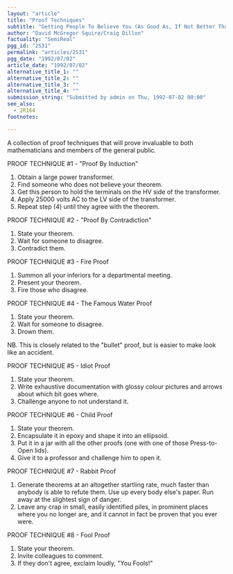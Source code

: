 ```yaml
---
layout: "article"
title: "Proof Techniques"
subtitle: "Getting People To Believe You (As Good As, If Not Better Than, Proof)"
author: "David McGregor Squire/Craig Dillon"
factuality: "SemiReal"
pgg_id: "2S31"
permalink: "articles/2S31"
pgg_date: "1992/07/02"
article_date: "1992/07/02"
alternative_title_1: ""
alternative_title_2: ""
alternative_title_3: ""
alternative_title_4: ""
submission_string: "Submitted by admin on Thu, 1992-07-02 00:00"
see_also:
  - 2R164
footnotes: 

---
```

<div>
<p>A collection of proof techniques that will prove invaluable to both mathematicians and members of the general public.</p>
<p>PROOF TECHNIQUE #1 - "Proof By Induction"</p>
<ol>
<li value="1">Obtain a large power transformer.</li>
<li value="2">Find someone who does not believe your theorem.</li>
<li value="3">Get this person to hold the terminals on the HV side of the transformer.</li>
<li value="4">Apply 25000 volts AC to the LV side of the transformer.</li>
<li value="5">Repeat step (4) until they agree with the theorem.</li>
</ol>
<p>PROOF TECHNIQUE #2 - "Proof By Contradiction"</p>
<ol>
<li value="1">State your theorem.</li>
<li value="2">Wait for someone to disagree.</li>
<li value="3">Contradict them.</li>
</ol>
<p>PROOF TECHNIQUE #3 - Fire Proof</p>
<ol>
<li value="1">Summon all your inferiors for a departmental meeting.</li>
<li value="2">Present your theorem.</li>
<li value="3">Fire those who disagree.</li>
</ol>
<p>PROOF TECHNIQUE #4 - The Famous Water Proof</p>
<ol>
<li value="1">State your theorem.</li>
<li value="2">Wait for someone to disagree.</li>
<li value="3">Drown them.</li>
</ol>
<p>NB. This is closely related to the "bullet" proof, but is easier to make look like an accident.</p>
<p>PROOF TECHNIQUE #5 - Idiot Proof</p>
<ol>
<li value="1">State your theorem.</li>
<li value="2">Write exhaustive documentation with glossy colour pictures and arrows about which bit goes where.</li>
<li value="3">Challenge anyone to not understand it.</li>
</ol>
<p>PROOF TECHNIQUE #6 - Child Proof</p>
<ol>
<li value="1">State your theorem.</li>
<li value="2">Encapsulate it in epoxy and shape it into an ellipsoid.</li>
<li value="3">Put it in a jar with all the other proofs (one with one of those Press-to-Open lids).</li>
<li value="4">Give it to a professor and challenge him to open it.</li>
</ol>
<p>PROOF TECHNIQUE #7 - Rabbit Proof</p>
<ol>
<li value="1">Generate theorems at an altogether startling rate, much faster than anybody is able to refute them. Use up every body else's paper. Run away at the slightest sign of danger.</li>
<li value="2">Leave any crap in small, easily identified piles, in prominent places where you no longer are, and it cannot in fact be proven that you ever were.</li>
</ol>
<p>PROOF TECHNIQUE #8 - Fool Proof</p>
<ol>
<li value="1">State your theorem.</li>
<li value="2">Invite colleagues to comment.</li>
<li value="3">If they don't agree, exclaim loudly, "You Fools!"</li>
</ol>
</div>

